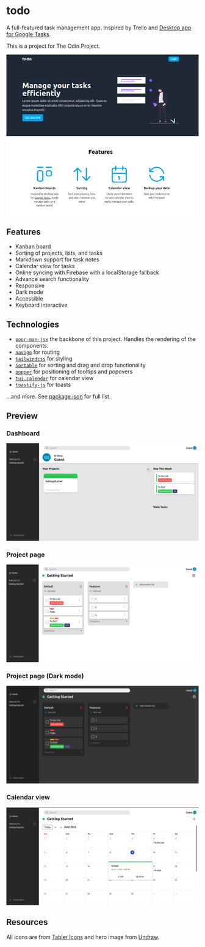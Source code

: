 # todo

A full-featured task management app. Inspired by Trello and [Desktop app for Google Tasks](https://chrome.google.com/webstore/detail/desktop-app-for-google-ta/lpofefdiokgmcdnnaigddelnfamkkghi?hl=en").

This is a project for The Odin Project.

![landing page](docs/images/todo_landing_half.png)

## Features

- Kanban board
- Sorting of projects, lists, and tasks
- Markdown support for task notes
- Calendar view for tasks
- Online syncing with Firebase with a localStorage fallback
- Advance search functionality
- Responsive
- Dark mode
- Accessible
- Keyboard interactive

## Technologies

- [`poor-man-jsx`](https://github.com/lemonadee71/poor-man-jsx) the backbone of this project. Handles the rendering of the components.
- [`navigo`](https://github.com/krasimir/navigo) for routing
- [`tailwindcss`](https://tailwindcss.com/) for styling
- [`Sortable`](https://github.com/SortableJS/Sortable) for sorting and drag and drop functionality
- [`popper`](https://popper.js.org/) for positioning of tooltips and popovers
- [`tui.calendar`](https://github.com/nhn/tui.calendar) for calendar view
- [`toastify-js`](https://github.com/apvarun/toastify-js) for toasts

...and more. See [package.json](package.json) for full list.

## Preview

### Dashboard

![dashboard](docs/images/todo_dashboard.png)

### Project page

![project page](docs/images/todo_app.png)

### Project page (Dark mode)

![project page in dark mode](docs/images/todo_app_dark.png)

### Calendar view

![tasks calendar view](docs/images/todo_calendar.png)

## Resources

All icons are from [Tabler Icons](https://tablericons.com/) and hero image from [Undraw](https://undraw.co/).
